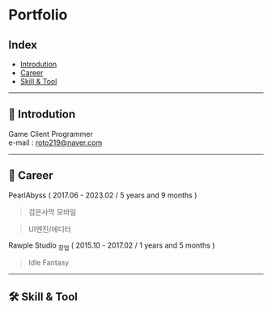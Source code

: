 # **Portfolio**
## **Index**
- [Introdution](#-introdution)
- [Career](#-career)
- [Skill & Tool](#-skill--tool)
---

## 👦 Introdution
Game Client Programmer <br>
e-mail : roto219@naver.com <br>

---

## 💼 Career 
PearlAbyss ( 2017.06 - 2023.02 / 5 years and 9 months )
> 검은사막 모바일

> UI엔진/에디터

Rawple Studio <sub>창업</sub> ( 2015.10 - 2017.02 / 1 years and 5 months )
> Idle Fantasy
---

## 🛠 Skill & Tool
